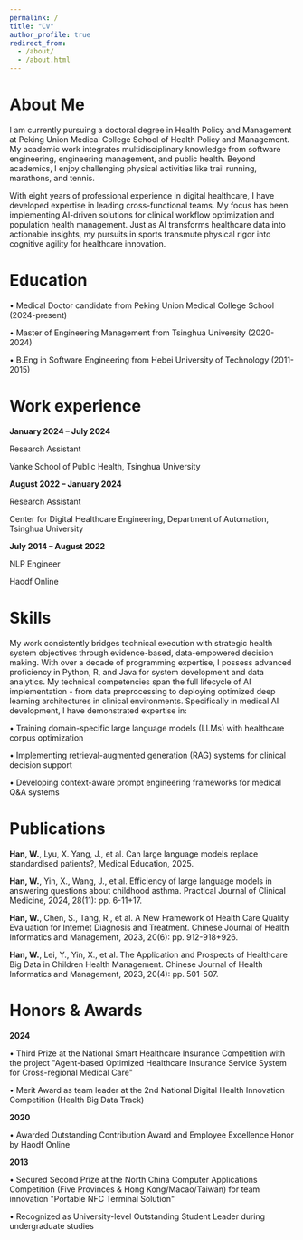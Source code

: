 ```yaml
---
permalink: /
title: "CV"
author_profile: true
redirect_from: 
  - /about/
  - /about.html
---
```

About Me
======
I am currently pursuing a doctoral degree in Health Policy and Management at Peking Union Medical College School of Health Policy and Management. My academic work integrates multidisciplinary knowledge from software engineering, engineering management, and public health. Beyond academics, I enjoy challenging physical activities like trail running, marathons, and tennis.

With eight years of professional experience in digital healthcare, I have developed expertise in leading cross-functional teams. My focus has been implementing AI-driven solutions for clinical workflow optimization and population health management. Just as AI transforms healthcare data into actionable insights, my pursuits in sports transmute physical rigor into cognitive agility for healthcare innovation.


Education
======
• Medical Doctor candidate from Peking Union Medical College School (2024-present)

• Master of Engineering Management from Tsinghua University (2020-2024)

• B.Eng in Software Engineering from Hebei University of Technology (2011-2015)


Work experience
======
**January 2024 – July 2024**

  Research Assistant

  Vanke School of Public Health, Tsinghua University
  
**August 2022 – January 2024**

  Research Assistant

  Center for Digital Healthcare Engineering, Department of Automation, Tsinghua University

**July 2014 – August 2022**

  NLP Engineer

  Haodf Online


Skills
======
My work consistently bridges technical execution with strategic health system objectives through evidence-based, data-empowered decision making. With over a decade of programming expertise, I possess advanced proficiency in Python, R, and Java for system development and data analytics. My technical competencies span the full lifecycle of AI implementation - from data preprocessing to deploying optimized deep learning architectures in clinical environments. Specifically in medical AI development, I have demonstrated expertise in:

• Training domain-specific large language models (LLMs) with healthcare corpus optimization

• Implementing retrieval-augmented generation (RAG) systems for clinical decision support

• Developing context-aware prompt engineering frameworks for medical Q&A systems


Publications
======
**Han, W.**, Lyu, X. Yang, J., et al. Can large language models replace standardised patients?, Medical Education, 2025.

**Han, W.**, Yin, X., Wang, J., et al. Efficiency of large language models in answering questions about childhood asthma. Practical Journal of Clinical Medicine, 2024, 28(11): pp. 6-11+17.

**Han, W.**, Chen, S., Tang, R., et al. A New Framework of Health Care Quality Evaluation for Internet Diagnosis and Treatment. Chinese Journal of Health Informatics and Management, 2023, 20(6): pp. 912-918+926.

**Han, W.**, Lei, Y., Yin, X., et al. The Application and Prospects of Healthcare Big Data in Children Health Management. Chinese Journal of Health Informatics and Management, 2023, 20(4): pp. 501-507.



Honors & Awards
======
**2024**

• Third Prize at the National Smart Healthcare Insurance Competition with the project "Agent-based Optimized Healthcare Insurance Service System for Cross-regional Medical Care"

• Merit Award as team leader at the 2nd National Digital Health Innovation Competition (Health Big Data Track)

**2020**

• Awarded Outstanding Contribution Award and Employee Excellence Honor by Haodf Online

**2013**

• Secured Second Prize at the North China Computer Applications Competition (Five Provinces & Hong Kong/Macao/Taiwan) for team innovation "Portable NFC Terminal Solution"

• Recognized as University-level Outstanding Student Leader during undergraduate studies


